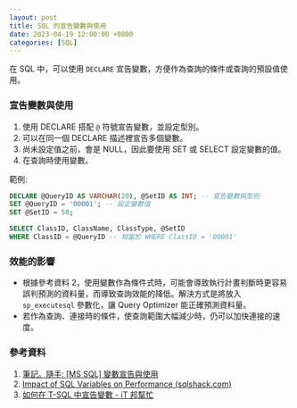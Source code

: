 ```yaml
---
layout: post
title: SQL 的宣告變數與使用
date: 2023-04-19 12:00:00 +0800
categories: [SQL]
---
```


在 SQL 中，可以使用 `DECLARE` 宣告變數，方便作為查詢的條件或查詢的預設值使用。

### 宣告變數與使用

1. 使用 DECLARE 搭配 `@` 符號宣告變數，並設定型別。
2. 可以在同一個 DECLARE 描述裡宣告多個變數。
3. 尚未設定值之前，會是 NULL，因此要使用 SET 或 SELECT 設定變數的值。
4. 在查詢時使用變數。

範例:

```sql
DECLARE @QueryID AS VARCHAR(20), @SetID AS INT; -- 宣告變數與型別
SET @QueryID = '00001'; -- 設定變數值
SET @SetID = 50;

SELECT ClassID, ClassName, ClassType, @SetID
WHERE ClassID = @QueryID -- 相當於 WHERE ClassID = '00001'
```

### 效能的影響

- 根據參考資料 2，使用變數作為條件式時，可能會導致執行計畫判斷時更容易誤判預測的資料量，而導致查詢效能的降低。解決方式是將放入 `sp_executesql` 參數化，讓 Query Optimizer 能正確預測資料量。
- 若作為查詢、連接時的條件，使查詢範圍大幅減少時，仍可以加快連接的速度。

### 參考資料

1. [筆記。隨手: [MS SQL] 變數宣告與使用](http://sorryicannot.blogspot.com/2018/12/ms-sql.html "‌")
2. [Impact of SQL Variables on Performance (sqlshack.com)](https://www.sqlshack.com/impact-of-sql-variables-on-performance/)
3. [如何在 T-SQL 中宣告變數 - iT 邦幫忙](https://ithelp.ithome.com.tw/articles/10009411)